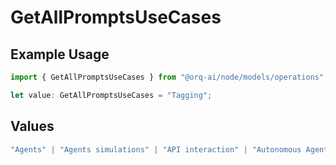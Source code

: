 # GetAllPromptsUseCases

## Example Usage

```typescript
import { GetAllPromptsUseCases } from "@orq-ai/node/models/operations";

let value: GetAllPromptsUseCases = "Tagging";
```

## Values

```typescript
"Agents" | "Agents simulations" | "API interaction" | "Autonomous Agents" | "Chatbots" | "Classification" | "Code understanding" | "Code writing" | "Documents QA" | "Conversation" | "Extraction" | "Multi-modal" | "Self-checking" | "SQL" | "Summarization" | "Tagging"
```